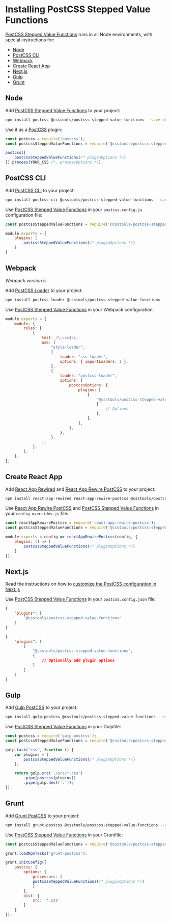 # Installing PostCSS Stepped Value Functions

[PostCSS Stepped Value Functions] runs in all Node environments, with special instructions for:

- [Node](#node)
- [PostCSS CLI](#postcss-cli)
- [Webpack](#webpack)
- [Create React App](#create-react-app)
- [Next.js](#nextjs)
- [Gulp](#gulp)
- [Grunt](#grunt)

## Node

Add [PostCSS Stepped Value Functions] to your project:

```bash
npm install postcss @csstools/postcss-stepped-value-functions --save-dev
```

Use it as a [PostCSS] plugin:

```js
const postcss = require('postcss');
const postcssSteppedValueFunctions = require('@csstools/postcss-stepped-value-functions');

postcss([
	postcssSteppedValueFunctions(/* pluginOptions */)
]).process(YOUR_CSS /*, processOptions */);
```

## PostCSS CLI

Add [PostCSS CLI] to your project:

```bash
npm install postcss-cli @csstools/postcss-stepped-value-functions --save-dev
```

Use [PostCSS Stepped Value Functions] in your `postcss.config.js` configuration file:

```js
const postcssSteppedValueFunctions = require('@csstools/postcss-stepped-value-functions');

module.exports = {
	plugins: [
		postcssSteppedValueFunctions(/* pluginOptions */)
	]
}
```

## Webpack

_Webpack version 5_

Add [PostCSS Loader] to your project:

```bash
npm install postcss-loader @csstools/postcss-stepped-value-functions --save-dev
```

Use [PostCSS Stepped Value Functions] in your Webpack configuration:

```js
module.exports = {
	module: {
		rules: [
			{
				test: /\.css$/i,
				use: [
					"style-loader",
					{
						loader: "css-loader",
						options: { importLoaders: 1 },
					},
					{
						loader: "postcss-loader",
						options: {
							postcssOptions: {
								plugins: [
									[
										"@csstools/postcss-stepped-value-functions",
										{
											// Options
										},
									],
								],
							},
						},
					},
				],
			},
		],
	},
};
```

## Create React App

Add [React App Rewired] and [React App Rewire PostCSS] to your project:

```bash
npm install react-app-rewired react-app-rewire-postcss @csstools/postcss-stepped-value-functions --save-dev
```

Use [React App Rewire PostCSS] and [PostCSS Stepped Value Functions] in your
`config-overrides.js` file:

```js
const reactAppRewirePostcss = require('react-app-rewire-postcss');
const postcssSteppedValueFunctions = require('@csstools/postcss-stepped-value-functions');

module.exports = config => reactAppRewirePostcss(config, {
	plugins: () => [
		postcssSteppedValueFunctions(/* pluginOptions */)
	]
});
```

## Next.js

Read the instructions on how to [customize the PostCSS configuration in Next.js](https://nextjs.org/docs/advanced-features/customizing-postcss-config)

Use [PostCSS Stepped Value Functions] in your `postcss.config.json` file:

```json
{
	"plugins": [
		"@csstools/postcss-stepped-value-functions"
	]
}
```

```json
{
	"plugins": [
		[
			"@csstools/postcss-stepped-value-functions",
			{
				// Optionally add plugin options
			}
		]
	]
}
```

## Gulp

Add [Gulp PostCSS] to your project:

```bash
npm install gulp-postcss @csstools/postcss-stepped-value-functions --save-dev
```

Use [PostCSS Stepped Value Functions] in your Gulpfile:

```js
const postcss = require('gulp-postcss');
const postcssSteppedValueFunctions = require('@csstools/postcss-stepped-value-functions');

gulp.task('css', function () {
	var plugins = [
		postcssSteppedValueFunctions(/* pluginOptions */)
	];

	return gulp.src('./src/*.css')
		.pipe(postcss(plugins))
		.pipe(gulp.dest('.'));
});
```

## Grunt

Add [Grunt PostCSS] to your project:

```bash
npm install grunt-postcss @csstools/postcss-stepped-value-functions --save-dev
```

Use [PostCSS Stepped Value Functions] in your Gruntfile:

```js
const postcssSteppedValueFunctions = require('@csstools/postcss-stepped-value-functions');

grunt.loadNpmTasks('grunt-postcss');

grunt.initConfig({
	postcss: {
		options: {
			processors: [
			postcssSteppedValueFunctions(/* pluginOptions */)
			]
		},
		dist: {
			src: '*.css'
		}
	}
});
```

[Gulp PostCSS]: https://github.com/postcss/gulp-postcss
[Grunt PostCSS]: https://github.com/nDmitry/grunt-postcss
[PostCSS]: https://github.com/postcss/postcss
[PostCSS CLI]: https://github.com/postcss/postcss-cli
[PostCSS Loader]: https://github.com/postcss/postcss-loader
[PostCSS Stepped Value Functions]: https://github.com/csstools/postcss-plugins/tree/main/plugins/postcss-stepped-value-functions
[React App Rewire PostCSS]: https://github.com/csstools/react-app-rewire-postcss
[React App Rewired]: https://github.com/timarney/react-app-rewired
[Next.js]: https://nextjs.org
